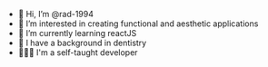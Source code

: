 - 👋 Hi, I’m @rad-1994
- 👀 I’m interested in creating functional and aesthetic applications
- 🌱 I’m currently learning reactJS
- 🦷 I have a background in dentistry
- 👩🏻‍💻 I'm a self-taught developer

